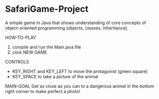 # SafariGame-Project
A simple game in Java that shows understanding of core concepts of object-oriented programming (objects, classes, inheritance).

HOW-TO-PLAY
1. compile and run the Main.java file
2. click NEW GAME

CONTROLS
- KEY_RIGHT and KEY_LEFT to move the protagonist (green square)
- KEY_SPACE to take a picture of the animal

MAIN-GOAL
Get as close as you can to a dangerous animal in the bottom right corner to make perfect a photo!
